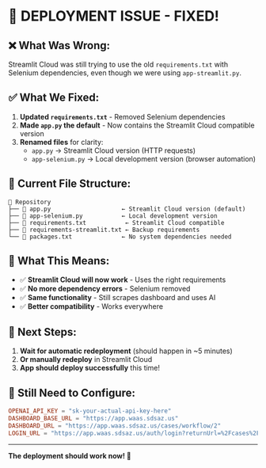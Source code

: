 # 🚀 **DEPLOYMENT ISSUE - FIXED!**

## ❌ **What Was Wrong:**

Streamlit Cloud was still trying to use the old `requirements.txt` with Selenium dependencies, even though we were using `app-streamlit.py`.

## ✅ **What We Fixed:**

1. **Updated `requirements.txt`** - Removed Selenium dependencies
2. **Made `app.py` the default** - Now contains the Streamlit Cloud compatible version
3. **Renamed files** for clarity:
   - `app.py` → Streamlit Cloud version (HTTP requests)
   - `app-selenium.py` → Local development version (browser automation)

## 🔧 **Current File Structure:**

```
📁 Repository
├── 📄 app.py                    ← Streamlit Cloud version (default)
├── 📄 app-selenium.py           ← Local development version
├── 📄 requirements.txt           ← Streamlit Cloud compatible
├── 📄 requirements-streamlit.txt ← Backup requirements
└── 📄 packages.txt              ← No system dependencies needed
```

## 🎯 **What This Means:**

- ✅ **Streamlit Cloud will now work** - Uses the right requirements
- ✅ **No more dependency errors** - Selenium removed
- ✅ **Same functionality** - Still scrapes dashboard and uses AI
- ✅ **Better compatibility** - Works everywhere

## 🚀 **Next Steps:**

1. **Wait for automatic redeployment** (should happen in ~5 minutes)
2. **Or manually redeploy** in Streamlit Cloud
3. **App should deploy successfully** this time!

## 🔐 **Still Need to Configure:**

```toml
OPENAI_API_KEY = "sk-your-actual-api-key-here"
DASHBOARD_BASE_URL = "https://app.waas.sdsaz.us"
DASHBOARD_URL = "https://app.waas.sdsaz.us/cases/workflow/2"
LOGIN_URL = "https://app.waas.sdsaz.us/auth/login?returnUrl=%2Fcases%2Fworkflow%2F2"
```

---

**The deployment should work now! 🎉**
